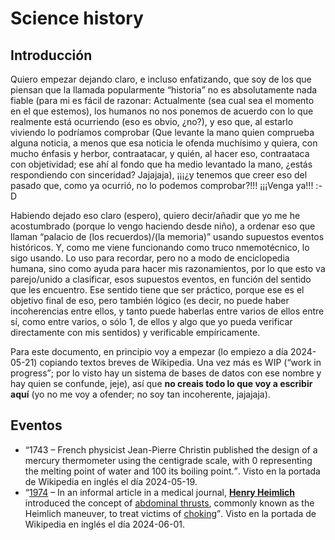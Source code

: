 # Science history

## Introducción

Quiero empezar dejando claro, e incluso enfatizando, que soy de los que piensan que la llamada popularmente <q>historia</q> no es absolutamente nada fiable (para mi es fácil de razonar: Actualmente (sea cual sea el momento en el que estemos), los humanos no nos ponemos de acuerdo con lo que realmente está ocurriendo (eso es obvio, ¿no?), y eso que, al estarlo viviendo lo podríamos comprobar (Que levante la mano quien comprueba alguna noticia, a menos que esa noticia le ofenda muchísimo y quiera, con mucho énfasis y herbor, contraatacar, y quién, al hacer eso, contraataca con objetividad; ese ahí al fondo que ha medio levantado la mano, ¿estás respondiendo con sinceridad? Jajajaja), ¡¡¡¿y tenemos que creer eso del pasado que, como ya ocurrió, no lo podemos comprobar?!!! ¡¡¡Venga ya!!! :-D

Habiendo dejado eso claro (espero), quiero decir/añadir que yo me he acostumbrado (porque lo vengo haciendo desde niño), a ordenar eso que llaman <q>palacio de (los recuerdos)/(la memoria)</q> usando supuestos eventos históricos. Y, como me viene funcionando como truco nmemotécnico, lo sigo usando. Lo uso para recordar, pero no a modo de enciclopedia humana, sino como ayuda para hacer mis razonamientos, por lo que esto va parejo/unido a clasificar, esos supuestos eventos, en función del sentido que les encuentro. Ese sentido tiene que ser práctico, porque ese es el objetivo final de eso, pero también lógico (es decir, no puede haber incoherencias entre ellos, y tanto puede haberlas entre varios de ellos entre sí, como entre varios, o sólo 1, de ellos y algo que yo pueda verificar directamente con mis sentidos) y verificable empíricamente.

Para este documento, en principio voy a empezar (lo empiezo a día 2024-05-21) copiando textos breves de Wikipedia. Una vez más es WIP (<q>work in progress</q>; por lo visto hay un sistema de bases de datos con ese nombre y hay quien se confunde, jeje), así que **no creais todo lo que voy a escribir aquí** (yo no me voy a ofender; no soy tan incoherente, jajajaja).

## Eventos

 - <q src="Wikipedia en inglés a día 2024-05-19">1743 – French physicist Jean-Pierre Christin published the design of a mercury thermometer using the centigrade scale, with 0 representing the melting point of water and 100 its boiling point.</q>. Visto en la portada de Wikipedia en inglés el día 2024-05-19.
 - <q src="Wikipedia en inglés a día 2024-06-01"><a href="/wiki/1974" title="1974">1974</a> – In an informal article in a medical journal, <b><a href="/wiki/Henry_Heimlich" title="Henry Heimlich">Henry Heimlich</a></b> introduced the concept of <a href="/wiki/Abdominal_thrusts" title="Abdominal thrusts">abdominal thrusts</a>, commonly known as the Heimlich maneuver, to treat victims of <a href="/wiki/Choking" title="Choking">choking</a></q>. Visto en la portada de Wikipedia en inglés el día 2024-06-01.
